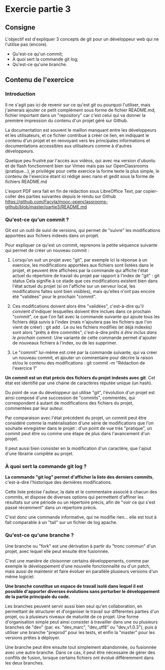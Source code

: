# Exercie partie 3

## Consigne
L'objectif est d'expliquer 3 concepts de git pour un développeur web qui ne l'utilise pas (encore).
* Qu'est-ce qu'un commit;
* À quoi sert la commande git log;
* Qu'est-ce qu'une branche.


## Contenu de l'exercice

### Introduction
Il ne s'agit pas ici de revenir sur ce qu'est git ou pourquoi l'utiliser, mais j'aimerais ajouter ce petit complément sous forme de fichier README.md, fichier important dans un "repository" car c'est celui qui va donner la première impression du contenu d'un projet géré sur Github.

La documentation est souvent le maillon manquant entre les développeurs et les utilisateurs, et ce fichier contribue à créer ce lien, en indiquant le contenu d'un projet et en renvoyant vers les principales informations et documentations accessibles aux utilsateurs comme à d'autres développeurs.

Quelque peu frustré par l'accès aux vidéos, qui avec ma version d'ubuntu et de flash fonctionnent bien sur Vimeo mais pas sur OpenClassrooms (pratique...), je privilégie pour cette exercice la forme texte la plus simple, le contenu de l'exercice étant ici rédigé avec nano et gedit sous la forme de fichiers README.md

L'export PDF sera fait en fin de rédaction sous LibreOffice Text, par copier-coller des parties suivantes depuis le rendu sur Github https://github.com/Facyla/mooc-openclassrooms-github/blob/master/partie3/README.md


### Qu'est-ce qu'un commit ?
Git est un outil de suivi de versions, qui permet de "suivre" les modifications apportées aux fichiers indexés dans un projet. 

Pour expliquer ce qu'est un commit, reprenons la petite séquence suivante qui permet de créer un nouveau commit :

1. Lorsqu'on suit un projet avec "git", par exemple ici la réponse à un exercice, les modifications apportées aux fichiers sont listées dans le projet, et peuvent être affichées par la commande qui affiche l'état actuel du répertoire de travail du projet par rapport à l'index de "git" :
 git status
Cela signifie à ce stade que ces modifications existent bien dans l'état actuel du projet (si on l'affiche sur un serveur local, les modifications faites sont bien visibles), mais qu'elles n'ont pas encore été "validées" pour le prochain "commit".

2. Ces modifications doivent alors être "validées", c'est-à-dire qu'il convient d'indiquer lesquelles doivent être inclues dans ce prochain "commit", ce que l'on fait avec la commande suivante qui ajoute tous les fichiers déjà suivis à l'index (mais n'ajoutera pas les fichiers que l'on vient de créer) :
 git add .
Le ou les fichiers modifiés (et déjà indexés) sont alors "prêts à être commités", c'est-à-dire *prêts à être inclus dans le prochain commit*. Une variante de cette commande permet d'ajouter de nouveaux fichiers à l'index, ou de les supprimer.

3. Le "commit" lui-même est créé par la commande suivante, qui va créer un nouveau commit, et ajouter un commentaire pour décrire la raison et/ou le contenu des modifications :
 git commit -m "Rédaction de l'exercice 1"


 **Un commit est un état précis des fichiers du projet indexés avec git**. Cet état est identifié par une chaine de caractères réputée unique (un hash).

Du point de vue du développeur qui utilise "git", l'évolution d'un projet est ainsi composé d'une succession de "commits", commentés, qui correspondent à autant de modifications des fichiers du projet, commentées par leur auteur.


Par comparaison avec l'état précédent du projet, un commit peut être considéré comme la matérialisation d'une série de modifications que l'on souhaite enregistrer dans le projet : d'un point de vue très "pratique", un commit peut être vu comme une étape de plus dans l'avancement d'un projet.

Il peut aussi bien consister en la modification d'un caractère, que l'ajout d'une librairie complète au projet.




### À quoi sert la commande git log ?
**La commande "git log" permet d'afficher la liste des derniers commits**, c'est-à-dire l'historique des dernières modifications. 

Cette liste précise l'auteur, la date et le commentaire associé à chacun des commits, et dispose de diverses options qui permettent d'affiner les résultats sur une période ou un répertoire précis, afin de "voir ce qui s'est passé récemment" dans un répertoire précis.

C'est donc une commande informative, qui ne modifie rien... elle est tout à fait comparable à un "tail" sur un fichier de log apache.



### Qu'est-ce qu'une branche ?

Une branche ou "fork" est une dérivation à partir du "tronc commun" d'un projet, avec lequel elle peut ensuite être fusionnée.

C'est une manière de cloisonner certains développements, comme par exemple le développement d'une nouvelle fonctionnalité ou d'un patch, mais aussi de maintenir et faire évoluer en parallèle plusieurs versions d'un même logiciel.

**Une branche constitue un espace de travail isolé dans lequel il est possible d'apporter diverses évolutions sans perturber le développement de la partie principale du code.**


Les branches peuvent servir aussi bien seul qu'en collaboration, en permettant de structurer et d'organiser le travail sur différentes parties d'un projet, ou à plusieurs niveaux de maturité de ce projet. Une forme d'organisation simple peut ainsi consister à travailler dans une  ou plusieurs branches de "dev" (par. ex. "dev_marc", "dev_utf8" ou "dev_v1.0.3"), puis à utiliser une branche "preprod" pour les tests, et enfin la "master" pour les versions prêtes à déployer.

Une branche peut être ensuite tout simplement abandonnée, ou fusionnée avec une autre branche. Dans ce cas, il peut être nécessaire de gérer des conflits de fusion, lorsque certains fichiers ont évolué différemment dans les deux branches.



